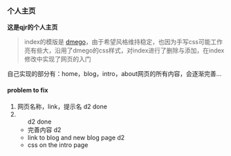 
### 个人主页

**这是qjr的个人主页**

>index的模版是 [dmego](https://github.com/dmego/home.github.io)，由于希望风格维持稳定，也因为手写css可能工作亮有些大，沿用了dmego的css样式，对index进行了删除与添加，在index修改中实现了网页的入门

自己实现的部分有：home，blog，intro，about网页的所有内容，会逐渐完善...
#### problem to fix
1. 网页名称，link，提示名 d2 done
2. <ul> d2 done
3. 完善内容 d2
4. link to blog and new blog page  d2
5. css on the intro page
   